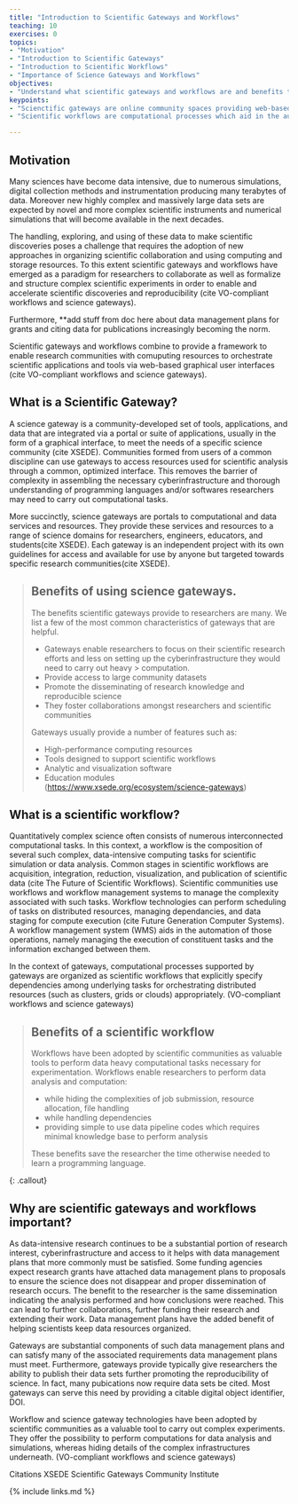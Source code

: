 ```yaml
---
title: "Introduction to Scientific Gateways and Workflows"
teaching: 10
exercises: 0
topics:
- "Motivation" 
- "Introduction to Scientific Gateways"
- "Introduction to Scientific Workflows"
- "Importance of Science Gateways and Workflows"
objectives:
- "Understand what scientific gateways and workflows are and benefits they provide researchers"
keypoints:
- "Scienctific gateways are online community spaces providing web-based resources for accessing data, software, computing services, and equipment specific to the needs of a research discipline."
- "Scientific workflows are computational processes which aid in the automation and managing of data-intensive computing tasks while also removing the direct handling of cyberinfrastructure complexities from users."

---
```


## Motivation
Many sciences have become data intensive, due to numerous simulations, digital collection methods and instrumentation producing many terabytes of data. Moreover new highly complex and massively large data sets are expected by novel and more complex scientific instruments and numerical simulations that will become available in the next decades.

The handling, exploring, and using of these data to make scientific discoveries poses a challenge that requires the adoption of new approaches in organizing scientific collaboration and using computing and storage resources. To this extent scientific gateways and workflows have emerged as a paradigm for researchers to collaborate as well as formalize and structure complex scientific experiments in order to enable and accelerate scientific discoveries and reproducibility (cite VO-compliant workflows and science gateways).

Furthermore, **add stuff from doc here about data management plans for grants and citing data for publications increasingly becoming the norm. 

Scientific gateways and workflows combine to provide a framework to enable research communities with comuputing resources to orchestrate scientific applications and tools via web-based graphical user interfaces (cite VO-compliant workflows and science gateways).


## What is a Scientific Gateway?
A science gateway is a community-developed set of tools, applications, and data that are integrated via a portal or suite of applications, usually in the form of a graphical interface, to meet the needs of a specific science community (cite XSEDE). Communities formed from users of a common discipline can use gateways to access resources used for scientific analysis through a common, optimized interface. This removes the barrier of complexity in assembling the necessary cyberinfrastructure and thorough understanding of programming languages and/or softwares researchers may need to carry out computational tasks.  

More succinctly, science gateways are portals to computational and data services and resources. They provide these services and resources to a range of science domains for researchers, engineers, educators, and students(cite XSEDE). Each gateway is an independent project with its own guidelines for access and available for use by anyone but targeted towards specific research communities(cite XSEDE). 

> ## Benefits of using science gateways.
> The benefits scientific gateways provide to researchers are many.  We list a few of the most common characteristics of gateways that are helpful.
>  - Gateways enable researchers to focus on their scientific research efforts and less on setting up the cyberinfrastructure they would need to carry out heavy > computation.
>  - Provide access to large community datasets
>  - Promote the disseminating of research knowledge and reproducible science
>  - They foster collaborations amongst researchers and scientific communities
>
> Gateways usually provide a number of features such as:
>  - High-performance computing resources
>  - Tools designed to support scientific workflows
>  - Analytic and visualization software
>  - Education modules   
> (https://www.xsede.org/ecosystem/science-gateways)

## What is a scientific workflow?

Quantitatively complex science often consists of numerous interconnected computational tasks. In this context, a workflow is the composition of several such complex, data-intensive computing tasks for scientific simulation or data analysis. Common stages in scientific workflows are acquisition, integration, reduction, visualization, and publication of scientific data (cite The Future of Scientific Workflows). Scientific communities use workflows and workflow management systems to manage the complexity associated with such tasks. Workflow technologies can perform scheduling of tasks on distributed resources, managing dependancies, and data staging for compute execution (cite Future Generation Computer Systems). A workflow management system (WMS) aids in the automation of those operations, namely managing the execution of constituent tasks and the information exchanged between them.

In the context of gateways, computational processes supported by gateways are organized as scientific workflows that explicitly specify dependencies among underlying tasks for orchestrating distributed resources (such as clusters, grids or clouds) appropriately.
(VO-compliant workflows and science gateways)

> ## Benefits of a scientific workflow
>
> Workflows have been adopted by scientific communities as valuable tools to perform data heavy computational tasks necessary for experimentation. Workflows 
> enable researchers to perform data analysis and computation:
> - while hiding the complexities of job submission, resource allocation, file handling
> - while handling dependencies
> - providing simple to use data pipeline codes which requires minimal knowledge base to perform analysis
> 
> These benefits save the researcher the time otherwise needed to learn a programming language.
> 
{: .callout}

## Why are scientific gateways and workflows important?
As data-intensive research continues to be a substantial portion of research interest, cyberinfrastructure and access to it helps with data management plans that more commonly must be satisfied. Some funding agencies expect research grants have attached data management plans to proposals to ensure the science does not disappear and proper dissemination of research occurs. The benefit to the researcher is the same dissemination indicating the analysis performed and how conclusions were reached. This can lead to further collaborations, further funding their research and extending their work. Data management plans have the added benefit of helping scientists keep data resources organized. 

Gateways are substantial components of such data management plans and can satisfy many of the associated requirements data management plans must meet. Furthermore, gateways provide typically give researchers the ability to publish their data sets further promoting the reproducibility of science. In fact, many pubications now require data sets be cited. Most gateways can serve this need by providing a citable digital object identifier, DOI.

Workflow and science gateway technologies have been adopted by scientific communities as a valuable tool to carry out complex experiments. They offer the possibility to perform computations for data analysis and simulations, whereas hiding details of the complex infrastructures underneath. 
(VO-compliant workflows and science gateways)


Citations
XSEDE
Scientific Gateways Community Institute

{% include links.md %}
